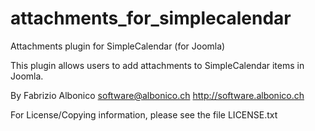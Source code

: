 attachments_for_simplecalendar
==============================

Attachments plugin for SimpleCalendar (for Joomla)

This plugin allows users to add attachments to SimpleCalendar items in Joomla.

By Fabrizio Albonico
   software@albonico.ch
   http://software.albonico.ch

For License/Copying information, please see the file LICENSE.txt

